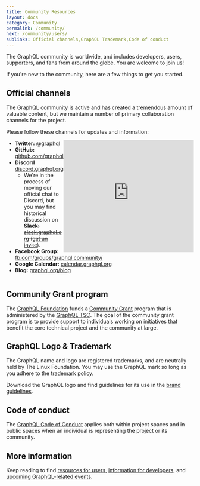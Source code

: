 ```yaml
---
title: Community Resources
layout: docs
category: Community
permalink: /community/
next: /community/users/
sublinks: Official channels,GraphQL Trademark,Code of conduct
---
```


The GraphQL community is worldwide, and includes developers, users, supporters, and fans from around the globe. You are welcome to join us!

If you're new to the community, here are a few things to get you started.

## Official channels

The GraphQL community is active and has created a tremendous amount of valuable content, but we maintain a number of primary collaboration channels for the project.

Please follow these channels for updates and information:

<div style="float:right;"><iframe src="https://discordapp.com/widget?id=625400653321076807&theme=dark" width="350" height="300" allowtransparency="true" frameborder="0" sandbox="allow-popups allow-popups-to-escape-sandbox allow-same-origin allow-scripts"></iframe></div>

* **Twitter:** [@graphql](https://twitter.com/graphql)
* **GitHub:** [github.com/graphql](https://github.com/graphql)
* **Discord** [discord.graphql.org](https://discord.graphql.org)
  * We're in the process of moving our official chat to Discord, but you may find historical discussion on ~~**Slack:** [slack.graphql.org](https://slack.graphql.org) ([get an invite](https://slack-invite.graphql.org))~~.
* **Facebook Group:** [fb.com/groups/graphql.community/](https://www.facebook.com/groups/graphql.community/)
* **Google Calendar:** [calendar.graphql.org](https://calendar.graphql.org)
* **Blog:** [graphql.org/blog](/blog/)

<div style="clear:both;"></div>

## Community Grant program

The [GraphQL Foundation](/foundation) funds a [Community Grant](/foundation/community-grant/) program that is administered by the [GraphQL TSC](/community/developers/#technical-governance). The goal of the community grant program is to provide support to individuals working on initiatives that benefit the core technical project and the community at large.

## GraphQL Logo & Trademark

The GraphQL name and logo are registered trademarks, and are neutrally held by The Linux Foundation. You may use the GraphQL mark so long as you adhere to the [trademark policy](https://lfprojects.org/policies/trademark-policy/).

Download the GraphQL logo and find guidelines for its use in the [brand guidelines](/brand).

## Code of conduct

The [GraphQL Code of Conduct](/codeofconduct/) applies both within project spaces and in public spaces when an individual is representing the project or its community.

## More information

Keep reading to find [resources for users](/community/users/), [information for developers](/community/developers/), and [upcoming GraphQL-related events](/community/upcoming-events/).
